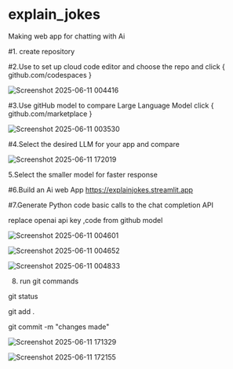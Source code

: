 # explain_jokes
Making web app for chatting with Ai 


#1. create repository


#2.Use to set up cloud code editor and choose the repo and click
{ github.com/codespaces }


![Screenshot 2025-06-11 004416](https://github.com/user-attachments/assets/53e90f1f-406b-4343-a0e4-0f2d3a2fd2a6)



#3.Use gitHub model to compare Large Language Model
click { github.com/marketplace }


![Screenshot 2025-06-11 003530](https://github.com/user-attachments/assets/e7e19154-f94c-4801-a398-b2c57bc70a38)



#4.Select the desired LLM for your app and compare


![Screenshot 2025-06-11 172019](https://github.com/user-attachments/assets/c7aa4a56-55ce-431f-932d-a5583d2fa94a)


5.Select the smaller model for faster response



#6.Build an Ai web App 
https://explainjokes.streamlit.app




#7.Generate Python code basic calls to the chat completion API



replace openai api key ,code from github model

![Screenshot 2025-06-11 004601](https://github.com/user-attachments/assets/a0e2bcb2-e7d5-400b-bb44-b188b9a19579)


![Screenshot 2025-06-11 004652](https://github.com/user-attachments/assets/954d72d3-ea97-4b31-b609-44c5be03cb88)


![Screenshot 2025-06-11 004833](https://github.com/user-attachments/assets/63122f55-bccf-459d-817d-66c08b12f1de)


8. run git commands

git status

git add .

git commit -m "changes made"


![Screenshot 2025-06-11 171329](https://github.com/user-attachments/assets/402cc159-e0f9-44e2-8a30-342d9709ab6f)


![Screenshot 2025-06-11 172155](https://github.com/user-attachments/assets/8c1d7336-f2a5-4e33-9d24-40360a0bb58a)

























